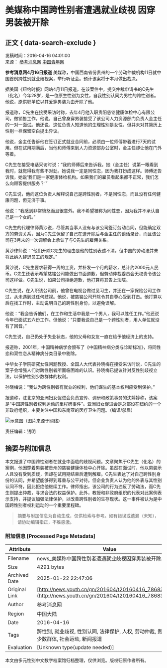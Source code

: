 # 美媒称中国跨性别者遭遇就业歧视 因穿男装被开除

## 正文 { data-search-exclude }


发稿时间：2016-04-16 04:01:00  
来源： [参考消息网](http://www.cankaoxiaoxi.com/china/20160416/1130021.shtml) [中国青年网](http://www.youth.cn)  

**参考消息网4月16日报道** 美媒称，中国西南省份贵州的一个劳动仲裁机构11日就中国首例跨性别就业歧视案，举行听证会。预计该案将于本月做出裁决。

据美国《纽约时报》网站4月11日报道，在该案件中，提交仲裁申请书的C先生（化名）今年28岁，是一位原生性别为女性，自我性别认同为男性的跨性别者。他说，原供职单位以其爱穿男装为由开除了他。

报道称，C先生在接受采访时称，去年4月他入职贵阳慈铭健康体检中心有限公司，做销售工作。他说，自己曾身穿男装接受了该公司人力资源部门负责人金主任的一对一面试。他还说，这位负责人知道他的生理性别是女性，但并未对其简历上性别一栏保留空白提出异议。

他说，金主任告诉他在签订正式就业合同前，必须由一位师傅带着进行7天的试用。但在试用期满后，当他和师傅来到人力资源部办公室时，金主任却让他在门外等着。

C先生在接受电话采访时说：“我的师傅后来告诉我，她（金主任）说第一眼看到我时，就觉得我有些不对劲。她说我一定是同性恋，因为我打扮成这样。师傅还告诉我，她说‘我们是一家健康体检机构。如果我们的雇员看起来都不正常，我们怎么向顾客提供服务？’”

C先生说，他向这位负责人解释说自己是跨性别者，不是同性恋，而且没有任何健康问题，但无济于事。

他说：“我感到非常愤怒而且很意外。我不希望被称为同性恋，因为我并不承认自己是一个女的。”

C先生的代理律师黄沙说，尽管其当事人没有与该公司签订劳动合同，但能确定双方的劳资关系，因为C先生保留了自己在遭开除后与金主任的谈话录音，而且该公司在3月末的一次调解会上承认了与C先生的雇佣关系。

黄沙律师说：“他们开除C先生的理由是他的性别表述不清，但中国的劳动法并未将此纳入辞退员工的规定。”

黄沙说，C先生要求获得一周的工资，并补发一个月的薪水，总计约2000元人民币。C先生还表示希望慈铭公司能做出书面道歉，但劳动仲裁委员会无权责令该公司这样做。C先生说，如果公司拒绝道歉，他打算将其告上法院。

C先生说，在入职该公司前，他曾在电视台做过见习生，并还在一家保险公司工作过，从未遇到过任何歧视。他说，被慈铭公司开除令其自尊心受到打击。他打算以后在找工作时，主动说明自己的跨性别身份，以避免误解。

他说：“我会告诉他们，在工作和生活中我是一个男人，我可以胜任工作。”他还说今年已面试五六份工作。但他说：“只要我说自己是一个跨性别者，用人单位就没有了回音。”

C先生说，自己仍处于失业状态，他的父母和女友一直在给予他经济上的支持。

报道称，2001年，中国精神病学会颁布了《中国精神病分类与诊断标准》，将同性恋和双性恋从精神病分类目录中剔除。

中华女子学院研究女性问题教授、全国人大代表孙晓梅在接受采访时说，C先生的案子会增强人们对跨性别者所面临困难的认识。孙晓梅已提议针对反性别歧视立法，以保护性别少数群体的权利。

孙晓梅说：“我认为跨性别者有就业的权利，他们谋生的基本权利应受到保护。”

报道称，驻北京的亚洲妇女促进会负责宣传、调研和政策事务的沈婷婷称，该案是“中国跨性别者权利运动的里程碑事件”。亚洲妇女促进会是总部设在纽约的一个非政府组织，主要关注中国和东南亚的医疗卫生问题。（编译/邬眉）

![示意图（图片来源于网络）](./W020160416145468111219.jpg)

责任编辑：钱明
<!-- tcd_original_link http://news.youth.cn/gn/201604/t20160416_7868350.htm -->


## 摘要与附加信息

<!-- tcd_abstract -->
本文报道了中国跨性别者在就业中面临的歧视问题。文章聚焦于C先生（化名）的案例，他因穿着男装被贵州的慈铭健康体检中心开除。虽然在面试时，他以男装示人且没有受到质疑，但却在试用期结束后遭到解雇。C先生表达了对自己跨性别身份的认同，并希望能够得到尊重与公平对待。但企业负责人认为他的外表与其性别认同不符，因此拒绝他继续工作。律师指出，该公司的行为违反了劳动法，而C先生则提出仲裁，寻求合法的权益保护。此外，教授和非政府组织的代表对此案例表示支持，并提议加强法律保护，以改善跨性别者的生存现状。这一事件被认为是中国跨性别者权利运动的一个重要里程碑。
<!-- tcd_abstract_end -->

> 摘要与附加信息为自动生成，仅供检索与参考。如有错误或遗漏（未知），请协助编辑指正，不胜感激。

### 附加信息 [Processed Page Metadata]

| Attribute       | Value                                  |
|-----------------|----------------------------------------|
| Filename        | news_美媒称中国跨性别者遭遇就业歧视因穿男装被开除.md                             |
| Size            | 4291 bytes                           |
| Archived Date   | 2025-01-22 22:47:06                             |
| Original Link   | [http://news.youth.cn/gn/201604/t20160416_7868350.htm](http://news.youth.cn/gn/201604/t20160416_7868350.htm)                       |
| Author          | 参考消息网                               |
| Region          | 中国大陆                               |
| Date            | 2016-04-16                                 |
| Tags            | 跨性别, 就业歧视, 性别认同, 法律保护, 人权, 劳动仲裁, 贵州, 性别少数群体, 社会运动, 新闻报道                                 |
| Evaluation            | [Unknown type(update needed)]                                 |
<!-- tcd_table_end -->

本文由多元性别中文数字档案馆归档整理，仅供浏览。版权归原作者所有。
